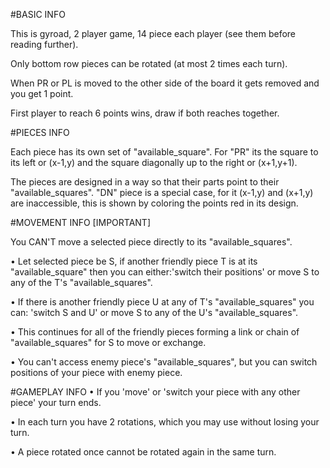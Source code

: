 #BASIC INFO

This is gyroad, 2 player game, 14 piece each player (see them before reading further).

Only bottom row pieces can be rotated (at most 2 times each turn).

When PR or PL is moved to the other side of the board it gets removed and you get 1 point.

First player to reach 6 points wins, draw if both reaches together.




#PIECES INFO

Each piece has its own set of "available_square". For "PR" its the square to its left or (x-1,y)
and the square diagonally up to the right or (x+1,y+1). 

The pieces are designed in a way so that their parts point to their "available_squares". "DN" piece is a special case, for it (x-1,y) and (x+1,y) are 
inaccessible, this is shown by coloring the points red in its design.

#MOVEMENT INFO [IMPORTANT]

You CAN'T move a selected piece directly to its "available_squares".

•  Let selected piece be S, if another friendly piece T is at its "available_square" 
   then you can either:'switch their positions' or move S to any of the T's "available_squares".
   
•  If there is another friendly piece U at any of T's "available_squares" you can: 
   'switch S and U' or move S to any of the U's "available_squares".
   
•  This continues for all of the friendly pieces forming a link or chain of "available_squares"
   for S to move or exchange.
   
•  You can't access enemy piece's "available_squares", but you can switch positions of your piece with enemy piece.

#GAMEPLAY INFO
•  If you 'move' or 'switch your piece with any other piece' your turn ends.

•  In each turn you have 2 rotations, which you may use without losing your turn.

•  A piece rotated once cannot be rotated again in the same turn.
